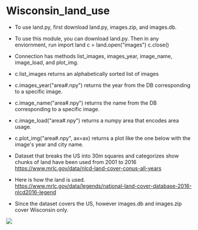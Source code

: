 # Wisconsin_land_use

- To use land.py, first download land.py, images.zip, and images.db.
- To use this module, you can download land.py.
Then in any enviornment, run import land
c = land.open("images")
c.close()
- Connection has methods list_images, images_year, image_name, image_load, and plot_img.
- c.list_images returns an alphabetically sorted list of images
- c.images_year("area#.npy") returns the year from the DB corresponding to a specific image. 
- c.image_name("area#.npy") returns the name from the DB corresponding to a specific image. 
- c.image_load("area#.npy") returns a numpy area that encodes area usage. 
- c.plot_img("area#.npy", ax=ax) returns a plot like the one below with the image's year and city name.

- Dataset that breaks the US into 30m squares and categorizes show chunks of land have been used from 2001 to 2016 https://www.mrlc.gov/data/nlcd-land-cover-conus-all-years
- Here is how the land is used. https://www.mrlc.gov/data/legends/national-land-cover-database-2016-nlcd2016-legend
- Since the dataset covers the US, however images.db and images.zip cover Wisconsin only.

![](/images/8pm.png)
